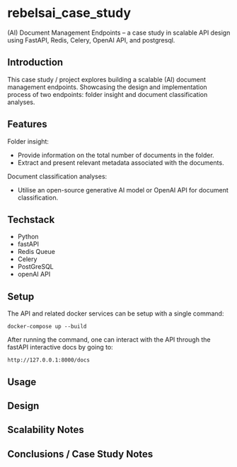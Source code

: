 # rebelsai_case_study

(AI) Document Management Endpoints – a case study in scalable API design using FastAPI, Redis, Celery, OpenAI API, and postgresql.

## Introduction
This case study / project explores building a scalable (AI) document management endpoints. Showcasing the design and implementation process of two endpoints: folder insight and document classification analyses.

## Features

Folder insight:
- Provide information on the total number of documents in the folder.
- Extract and present relevant metadata associated with the documents.

Document classification analyses:
- Utilise an open-source generative AI model or OpenAI API for document classification.

## Techstack

- Python
- fastAPI
- Redis Queue
- Celery
- PostGreSQL
- openAI API

## Setup

The API and related docker services can be setup with a single command:

```docker-compose up --build```

After running the command, one can interact with the API through the fastAPI interactive docs by going to:

```http://127.0.0.1:8000/docs```

## Usage

## Design

## Scalability Notes

## Conclusions / Case Study Notes